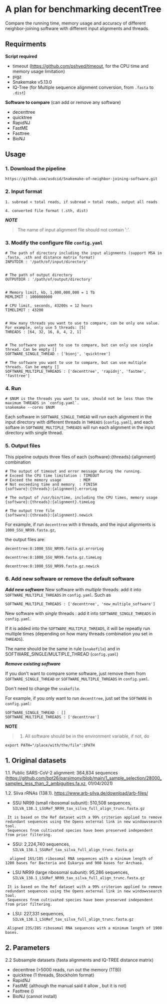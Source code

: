 # A plan for benchmarking decentTree
Compare the running time, memory usage and accuracy of different neighbor-joining software with different input alignments and threads.

## Requirments
  **Script required**
  - timeout (https://github.com/pshved/timeout, for the CPU time and memory usage limitation)
  - pigz
  - Snakemake v5.13.0
  - IQ-Tree (for Multiple sequence alignment conversion, from `.fasta` to `.dist`)
  
  **Software to compare** (can add or remove any software)
  - decenttree
  - quicktree
  - RapidNJ
  - FastME
  - Fasttree
  - BioNJ 

## Usage
### 1. Download the pipeline
```
https://github.com/asdcid/Snakemake-of-neighbor-joining-software.git
```

### 2. Input format
```
1. subread < total reads, if subread > total reads, output all reads

4. converted file format (.sth, dist)
```

***NOTE***
>The name of input alignment file should not contain ':'.

### 3. Modify the configure file `config.yaml`

```
# The path of directory including the input alignments (support MSA in .fasta, .sth and distance matrix format)
INPUTDIR : '/path/of/input/directory'


# The path of output directory
OUTPUTDIR : '/path/of/output/directory'


# Memory limit, kb, 1,000,000,000 = 1 Tb
MEMLIMIT : 1000000000

# CPU limit, seconds, 43200s = 12 hours
TIMELIMIT : 43200


# How many threads you want to use to compare, can be only one value. For example, only use 5 threads: [5]
THREADS : [64, 32, 16, 8, 4, 2, 1]


# The software you want to use to compare, but can only use single thread. Can be empty []
SOFTWARE_SINGLE_THREAD : ['bionj', 'quicktree']

# The software you want to use to compare, but can use multiple threads. Can be empty []
SOFTWARE_MULTIPLE_THREADS : ['decenttree', 'rapidnj', 'fastme', 'fasttree']

```

### 4. Run
```
# $NUM is the threads you want to use, should not be less than the maximum THREADS in `config.yaml`.
snakemake --cores $NUM
```

Each software in `SOFTWARE_SINGLE_THREAD` will run each alignment in the input directory with different threads in `THREADS` (`config.yaml`), and each softare in `SOFTWARE_MULTIPLE_THREADS` will run each alignment in the input directory with single thread.

### 5. Output files

This pipeline outputs three files of each {software}:{threads}:{alignment} combination

```
# The output of timeout and error message during the running. 
# Exceed the CPU time limitation : TIMEOUT 
# Exceed the memory usage        : MEM 
# Not exceeding time and memory  : FINISH
{software}:{threads}:{alignment}.errorLog

# The output of /usr/bin/time, including the CPU times, memory usage
{software}:{threads}:{alignment}.timeLog

# The output tree file
{software}:{threads}:{alignment}.newick
```

For example, if run `decenttree` with `8` threads, and the input alignments is `1000_SSU_NR99.fasta.gz`, 

the output files are:

`decenttree:8:1000_SSU_NR99.fasta.gz.errorLog`

`decenttree:8:1000_SSU_NR99.fasta.gz.timeLog`

`decenttree:8:1000_SSU_NR99.fasta.gz.newick`



### 6. Add new software or remove the default software

***Add new software***
New software with *multiple* threads: add it into `SOFTWARE_MULTIPLE_THREADS` in `config.yaml`. Such as 
 ```
 SOFTWARE_MULTIPLE_THREADS : ['decenttree', 'new_multiple_software']
 ```
New software with *single* threads  : add it into `SOFTWARE_SINGLE_THREADS` in `config.yaml`. 

If it is added into the `SOFTWARE_MULTIPLE_THREADS`, it will be repeatly run multiple times (depending on how many threads combination you set in `THREADS`).



The name should be the same in rule (`snakefile`) and in SOFTWARE_SINGLE/MULTIPLE_THREAD (`config.yaml`)

***Remove existing software***

If you don't want to compare some software, just remove them from `SOFTWARE_SINGLE_THREAD` or `SOFTWARE_MULTIPLE_THREADS` in `config.yaml`. 

Don't need to change the `snakefile`.

For example, if you only want to run `decenttree`, just set the `SOFTWARE` in `config.yaml`:
```
SOFTWARE_SINGLE_THREAD : []
SOFTWARE_MULTIPLE_THREADS : ['decenttree']
```



**NOTE**
>1. All software should be in the environment variable, if not, do
```
export PATH="/place/with/the/file":$PATH
```

 


## 1. Original datasets
1.1. Public SARS-CoV-2 alignment: 364,834 sequences (https://github.com/bpt26/parsimony/blob/main/1_sample_selection/28000_samples_less_than_2_ambiguities.fa.xz, 01/04/2021)

1.2. Sliva rRNAs (138.1). https://www.arb-silva.de/download/arb-files/

 - SSU NR99 (small ribosomal subunit): 510,508 sequences, `SILVA_138.1_LSURef_NR99_tax_silva_full_align_trunc.fasta.gz`
 ```
  It is based on the Ref dataset with a 99% criterion applied to remove redundant sequences using the Opens external link in new windowvsearch tool. 
  Sequences from cultivated species have been preserved independent from prior filtering.
  ```

  - SSU: 2,224,740 sequences,  `SILVA_138.1_SSURef_tax_silva_full_align_trunc.fasta.gz`
```
  aligned 16S/18S ribosomal RNA sequences with a minimum length of 1200 bases for Bacteria and Eukarya and 900 bases for Archaea.
```



  - LSU NR99 (large ribosomal subunit): 95,286 sequences,  `SILVA_138.1_LSURef_NR99_tax_silva_full_align_trunc.fasta.gz`
 ```
  It is based on the Ref dataset with a 99% criterion applied to remove redundant sequences using the Opens external link in new windowvsearch tool. 
  Sequences from cultivated species have been preserved independent from prior filtering.
  ```
  - LSU: 227,331 sequences,  `SILVA_138.1_LSURef_tax_silva_full_align_trunc.fasta.gz`
```
 Aligned 23S/28S ribosomal RNA sequences with a minimum length of 1900 bases.
```

## 2. Parameters


 2.2 Subsample datasets (fasta alignments and IQ-TREE distance matrix)
 
  - decenttree (>5000 reads, run out the memory (1TB))
  - quicktree (1 threads, Stockholm format)
  - RapidNJ
  - FastME (although the manual said it allow , but it is not)
  - Fasttree ()
  - BioNJ (cannot install)
 

